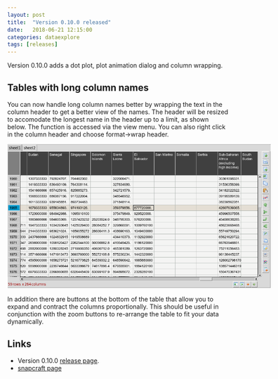```yaml
---
layout: post
title:  "Version 0.10.0 released"
date:   2018-06-21 12:15:00
categories: dataexplore
tags: [releases]
---
```


Version 0.10.0 adds a dot plot, plot animation dialog and column wrapping.

## Tables with long column names

You can now handle long column names better by wrapping the text in the column header to get a better view of the names. The header will be resized to accomodate the longest name in the header up to a limit, as shown below. The function is accessed via the view menu. You can also right click in the column header and choose format->wrap header.

<div style="width: 600px;">
<a href="/img/column_wrapping.png"><img src="/img/column_wrapping.png" width="600px"></a>
</div>

In addition there are buttons at the bottom of the table that allow you to expand and contract the columns proportionally. This should be useful in conjunction with the zoom buttons to re-arrange the table to fit your data dynamically.

## Links

* Version 0.10.0 [release page](https://github.com/dmnfarrell/pandastable/releases/tag/v0.10.0).
* [snapcraft page](https://snapcraft.io/dataexplore)
